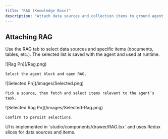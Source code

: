 ```yaml
---
title: "RAG (Knowledge Base)"
description: "Attach data sources and collection items to ground agent responses."
---
```


## Attaching RAG

Use the RAG tab to select data sources and specific items (documents, tables, etc.). The selected list is saved with the agent and used at runtime.

<Steps>
  <Step title="Open RAG tab">
    ![Rag Pn](/Rag.png)

    Select the agent block and open RAG.
  </Step>
  <Step title="Choose a data source">
    ![Selected Pn](/images/Selected.png)

    Pick a source, then fetch and select items relevant to the agent’s task.
  </Step>
  <Step title="Save">
    ![Selected Rag Pn](/images/Selected-Rag.png)

    Confirm to persist selections.
  </Step>
</Steps>

<Note>
  UI is implemented in `studio/components/drawer/RAG.tsx` and uses Redux slices for data sources and items.
</Note>